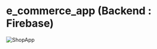 # e_commerce_app (Backend : Firebase)

![ShopApp](https://user-images.githubusercontent.com/78031951/158561373-fb5ea325-2449-4f25-9619-a30dec5170ba.png)



